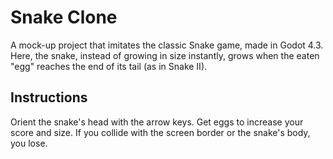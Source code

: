 # Snake Clone
A mock-up project that imitates the classic Snake game, made in Godot 4.3. Here, the snake, instead of growing in size instantly, grows when the eaten "egg" reaches the end of its tail (as in Snake II).

## Instructions
Orient the snake's head with the arrow keys. Get eggs to increase your score and size. If you collide with the screen border or the snake's body, you lose.
